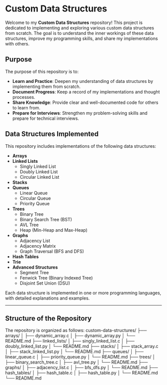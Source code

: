 # Custom Data Structures

Welcome to my **Custom Data Structures** repository! This project is dedicated to implementing and exploring various custom data structures from scratch. The goal is to understand the inner workings of these data structures, improve my programming skills, and share my implementations with others.

## Purpose

The purpose of this repository is to:
- **Learn and Practice**: Deepen my understanding of data structures by implementing them from scratch.
- **Document Progress**: Keep a record of my implementations and thought processes.
- **Share Knowledge**: Provide clear and well-documented code for others to learn from.
- **Prepare for Interviews**: Strengthen my problem-solving skills and prepare for technical interviews.

## Data Structures Implemented

This repository includes implementations of the following data structures:
- **Arrays**
- **Linked Lists**
  - Singly Linked List
  - Doubly Linked List
  - Circular Linked List
- **Stacks**
- **Queues**
  - Linear Queue
  - Circular Queue
  - Priority Queue
- **Trees**
  - Binary Tree
  - Binary Search Tree (BST)
  - AVL Tree
  - Heap (Min-Heap and Max-Heap)
- **Graphs**
  - Adjacency List
  - Adjacency Matrix
  - Graph Traversal (BFS and DFS)
- **Hash Tables**
- **Trie**
- **Advanced Structures**
  - Segment Tree
  - Fenwick Tree (Binary Indexed Tree)
  - Disjoint Set Union (DSU)

Each data structure is implemented in one or more programming languages, with detailed explanations and examples.

---

## Structure of the Repository

The repository is organized as follows:
custom-data-structures/
├── arrays/
│ ├── dynamic_array.c
│ ├── dynamic_array.py
│ └── README.md
├── linked_lists/
│ ├── singly_linked_list.c
│ ├── doubly_linked_list.py
│ └── README.md
├── stacks/
│ ├── stack_array.c
│ ├── stack_linked_list.py
│ └── README.md
├── queues/
│ ├── linear_queue.c
│ ├── priority_queue.py
│ └── README.md
├── trees/
│ ├── binary_search_tree.c
│ ├── avl_tree.py
│ └── README.md
├── graphs/
│ ├── adjacency_list.c
│ ├── bfs_dfs.py
│ └── README.md
├── hash_tables/
│ ├── hash_table.c
│ ├── hash_table.py
│ └── README.md
└── README.md
